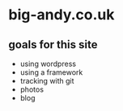 # big-andy.co.uk

## goals for this site
* using wordpress
* using a framework
* tracking with git
* photos
* blog



